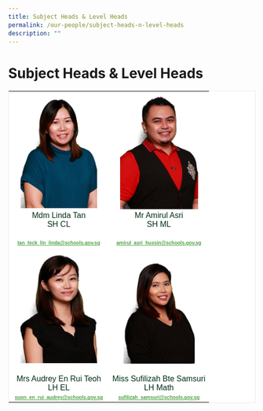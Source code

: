 ```yaml
---
title: Subject Heads & Level Heads
permalink: /our-people/subject-heads-n-level-heads
description: ""
---
```

# **Subject Heads &amp; Level Heads**


<table style="margin: auto; outline: 0px; padding: 0px; clear: both; border: 1px solid rgb(234, 234, 234); border-collapse: collapse; color: rgb(0, 45, 19); font-family: &quot;Libre Franklin&quot;, sans-serif; font-size: 16px; font-style: normal; font-variant-ligatures: normal; font-variant-caps: normal; font-weight: 400; letter-spacing: normal; orphans: 2; text-align: left; text-transform: none; white-space: normal; widows: 2; word-spacing: 0px; -webkit-text-stroke-width: 0px; background-color: rgb(255, 255, 255); text-decoration-thickness: initial; text-decoration-style: initial; text-decoration-color: initial;" class="ive_eobj_center iveo_table ives_tab_zen"><tbody style="margin: 0px; outline: 0px; padding: 0px;"><tr><td style="margin: 0px; outline: 0px; padding: 2px; text-align: center; width: 200px;"><img style="margin: auto; outline: 0px; padding: 0px; border: none; max-width: 100%; clear: both; display: block; width: 156px; height: 232px;" class="ive_eobj_center" alt="Linda Tan Teck Ling Ms.jpg" src="/images/Linda%20Tan%20Teck%20Ling%20Ms.jpg"></td><td style="margin: 0px; outline: 0px; padding: 2px; text-align: center; width: 200px;"><img style="margin: auto; outline: 0px; padding: 0px; border: none; max-width: 100%; clear: both; display: block; width: 159px; height: 237px;" class="ive_eobj_center" alt="Amirul Asri Bin Hussin Mr.jpg" src="/images/Amirul%20Asri%20Bin%20Hussin%20Mr.jpg"></td></tr><tr><td style="margin: 0px; outline: 0px; padding: 2px; text-align: center;">Mdm Linda Tan<br style="margin: 0px; outline: 0px; padding: 0px;">SH CL<br style="margin: 0px; outline: 0px; padding: 0px;"><br style="margin: 0px; outline: 0px; padding: 0px;"><a style="margin: 0px; outline: 0px; padding: 0px; color: rgb(78, 162, 69); font-weight: 600; text-decoration: underline; font-size: x-small;" target="" href="mailto:tan_teck_lin_linda@schools.gov.sg">tan_teck_lin_linda@schools.gov.sg</a><br style="margin: 0px; outline: 0px; padding: 0px;"></td><td style="margin: 0px; outline: 0px; padding: 2px; text-align: center;">Mr Amirul Asri<br style="margin: 0px; outline: 0px; padding: 0px;">SH ML<br style="margin: 0px; outline: 0px; padding: 0px;"><br style="margin: 0px; outline: 0px; padding: 0px;"><a style="margin: 0px; outline: 0px; padding: 0px; color: rgb(78, 162, 69); font-weight: 600; text-decoration: underline;" target="" href="mailto:amirul_asri_hussin@schools.gov.sg"><font style="margin: 0px; outline: 0px; padding: 0px;" size="1">amirul_asri_hussin@schools.gov.sg</font></a><br style="margin: 0px; outline: 0px; padding: 0px;"></td></tr><tr style="margin: 0px; outline: 0px; padding: 0px;"><td style="margin: 0px; outline: 0px; padding: 2px; text-align: center;"><img style="margin: auto; outline: 0px; padding: 0px; border: none; max-width: 100%; clear: both; display: block; width: 156px; height: 232px;" class="ive_eobj_center" alt="Audrey Suon En Rui Mrs Teoh.jpg" src="/images/Audrey%20Suon%20En%20Rui%20Mrs%20Teoh.jpg"><br style="margin: 0px; outline: 0px; padding: 0px;"></td><td style="margin: 0px; outline: 0px; padding: 2px; text-align: center;"><br style="margin: 0px; outline: 0px; padding: 0px;"><img style="margin: auto; outline: 0px; padding: 0px; border: none; max-width: 100%; clear: both; display: block; width: 145px; height: 216px;" class="ive_eobj_center" alt="Sufilizah Bte Samsuri Miss.jpg" src="/images/Sufilizah%20Bte%20Samsuri%20Miss.jpg"><br style="margin: 0px; outline: 0px; padding: 0px;"></td></tr><tr style="margin: 0px; outline: 0px; padding: 0px;"><td style="margin: 0px; outline: 0px; padding: 2px; text-align: center;">Mrs Audrey En Rui Teoh<br style="margin: 0px; outline: 0px; padding: 0px;">LH EL<br style="margin: 0px; outline: 0px; padding: 0px;"><a style="margin: 0px; outline: 0px; padding: 0px; color: rgb(78, 162, 69); font-weight: 600; text-decoration: underline; font-size: x-small;" target="" href="mailto:suon_en_rui_audrey@schools.gov.sg"></a><a style="margin: 0px; outline: 0px; padding: 0px; color: rgb(78, 162, 69); font-weight: 600; text-decoration: underline;" target="" href="mailto:sufilizah_samsuri@schools.gov.sg"><font style="margin: 0px; outline: 0px; padding: 0px;" size="1"></font></a><a style="margin: 0px; outline: 0px; padding: 0px; color: rgb(78, 162, 69); font-weight: 600; text-decoration: underline; font-size: x-small;" target="" href="mailto:suon_en_rui_audrey@schools.gov.sg">suon_en_rui_audrey@schools.gov.sg</a><br style="margin: 0px; outline: 0px; padding: 0px;"><font style="margin: 0px; outline: 0px; padding: 0px;" size="1"></font></td><td style="margin: 0px; outline: 0px; padding: 2px; text-align: center;"><a style="margin: 0px; outline: 0px; padding: 0px; color: rgb(78, 162, 69); font-weight: 600; text-decoration: underline; font-size: x-small;" target="" href="mailto:suon_en_rui_audrey@schools.gov.sg"></a>Miss Sufilizah Bte Samsuri<br style="margin: 0px; outline: 0px; padding: 0px;">LH Math<br style="margin: 0px; outline: 0px; padding: 0px;"><font style="margin: 0px; outline: 0px; padding: 0px;" size="1"><a style="margin: 0px; outline: 0px; padding: 0px; color: rgb(78, 162, 69); font-weight: 600; text-decoration: underline;" target="" href="mailto:sufilizah_samsuri@schools.gov.sg">sufilizah_samsuri@schools.gov.<wbr style="margin: 0px; outline: 0px; padding: 0px;">sg</a></font></td></tr></tbody></table>